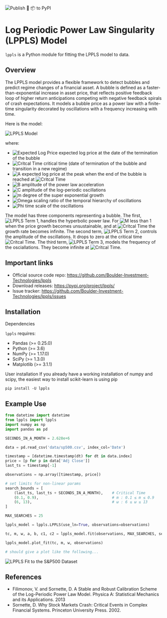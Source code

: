 ![Publish 🐍 📦 to PyPI](https://github.com/Boulder-Investment-Technologies/lppls/workflows/Publish%20%F0%9F%90%8D%20%F0%9F%93%A6%20to%20PyPI/badge.svg?branch=master)

# Log Periodic Power Law Singularity (LPPLS) Model 
`lppls` is a Python module for fitting the LPPLS model to data.


## Overview
The LPPLS model provides a flexible framework to detect bubbles and predict regime changes of a financial asset. A bubble is defined as a faster-than-exponential increase in asset price, that reflects positive feedback loop of higher return anticipations competing with negative feedback spirals of crash expectations. It models a bubble price as a power law with a finite-time singularity decorated by oscillations with a frequency increasing with time. 

Here is the model:

<img src="https://latex.codecogs.com/svg.latex?E[\text{ln&space;}p(t)]=A+B(t_c-t)^m&space;+C(t_c-t)^m&space;cos(\omega&space;ln(t_c-t)-\phi)" title="LPPLS Model" />

  where:

  - <img src="https://latex.codecogs.com/svg.latex?E[\text{ln&space;}p(t)]&space;:=" title="Expected Log Price" /> expected log price at the date of the termination of the bubble
  - <img src="https://latex.codecogs.com/svg.latex?t_c&space;:=" title="Critcal Time" /> critical time (date of termination of the bubble and transition in a new regime) 
  - <img src="https://latex.codecogs.com/svg.latex?A&space;:=" title="A" /> expected log price at the peak when the end of the bubble is reached at <img src="https://latex.codecogs.com/svg.latex?t_c" title="Critcal Time" />
  - <img src="https://latex.codecogs.com/svg.latex?B&space;:=" title="B" /> amplitude of the power law acceleration
  - <img src="https://latex.codecogs.com/svg.latex?C&space;:=" title="C" /> amplitude of the log-periodic oscillations
  - <img src="https://latex.codecogs.com/svg.latex?m&space;:=" title="m" /> degree of the super exponential growth
  - <img src="https://latex.codecogs.com/svg.latex?\omega&space;:=" title="Omega" /> scaling ratio of the temporal hierarchy of oscillations
  - <img src="https://latex.codecogs.com/svg.latex?\phi&space;:=" title="Phi" /> time scale of the oscillations
    
The model has three components representing a bubble. The first, <img src="https://latex.codecogs.com/svg.latex?A+B(t_c-t)^m" title="LPPLS Term 1" />, handles the hyperbolic power law. For <img src="https://latex.codecogs.com/svg.latex?m<1" title="M less than 1" /> when the price growth becomes unsustainable, and at <img src="https://latex.codecogs.com/svg.latex?t_c" title="Critcal Time" /> the growth rate becomes infinite. The second term, <img src="https://latex.codecogs.com/svg.latex?C(t_c-t)^m" title="LPPLS Term 2" />, controls the amplitude of the oscillations. It drops to zero at the critical time <img src="https://latex.codecogs.com/svg.latex?t_c" title="Critcal Time" />. The third term, <img src="https://latex.codecogs.com/svg.latex?cos(\omega&space;ln(t_c-t)-\phi)" title="LPPLS Term 3" />, models the frequency of the osciallations. They become infinite at <img src="https://latex.codecogs.com/svg.latex?t_c" title="Critcal Time" />.

## Important links
 - Official source code repo: https://github.com/Boulder-Investment-Technologies/lppls
 - Download releases: https://pypi.org/project/lppls/
 - Issue tracker: https://github.com/Boulder-Investment-Technologies/lppls/issues

## Installation
Dependencies

`lppls` requires:
 - Pandas (>= 0.25.0)
 - Python (>= 3.6)
 - NumPy (>= 1.17.0)
 - SciPy (>= 1.3.0)
 - Matplotlib (>= 3.1.1)

User installation
If you already have a working installation of numpy and scipy, the easiest way to install scikit-learn is using pip
```
pip install -U lppls
```

## Example Use
```python
from datetime import datetime
from lppls import lppls
import numpy as np
import pandas as pd

SECONDS_IN_A_MONTH = 2.628e+6

data = pd.read_csv('data/sp500.csv', index_col='Date')

timestamp = [datetime.timestamp(dt) for dt in data.index]
price = [p for p in data['Adj Close']]
last_ts = timestamp[-1]

observations = np.array([timestamp, price])

# set limits for non-linear params
search_bounds = [
    (last_ts, last_ts + SECONDS_IN_A_MONTH),    # Critical Time 
    (0.1, 0.9),                                 # m : 0.1 ≤ m ≤ 0.9
    (6, 13),                                    # ω : 6 ≤ ω ≤ 13
]

MAX_SEARCHES = 25

lppls_model = lppls.LPPLS(use_ln=True, observations=observations)

tc, m, w, a, b, c1, c2 = lppls_model.fit(observations, MAX_SEARCHES, search_bounds, minimizer='Nelder-Mead')

lppls_model.plot_fit(tc, m, w, observations)

# should give a plot like the following...
```

![LPPLS Fit to the S&P500 Dataset]('img/sp500_lppls_fit.png')

## References
 - Filimonov, V. and Sornette, D. A Stable and Robust Calibration Scheme of the Log-Periodic Power Law Model. Physica A: Statistical Mechanics and its Applications. 2013
 - Sornette, D. Why Stock Markets Crash: Critical Events in Complex Financial Systems. Princeton University Press. 2002.

